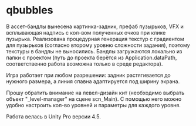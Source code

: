 qbubbles
========

В ассет-бандлы вынесена картинка-задник, префаб пузырьков, VFX и всплывающая надпись с кол-вом полученных очков при клике пузырька. Реализована процедурная генерация текстур с градиентом для пузырьков (согласно второму уровню сложности задания), поэтому текстуры в бандлы не выносились. Бандлы загружаются локально из папки с проектом (путь до проекта берётся из Application.dataPath, соответственно работа возможна только в среде редактора).

Игра работает при любом разрешении: задник растягивается до нужного размера, а линия спавна адаптируется под ширину экрана.

Прошу обратить внимание на левел-дизайн кит (необходимо выбрать объект "_level-manager" на сцене scn_Main). С помощью него можно удобно настроить кол-во уровней и параметры для каждого уровня.

Работа велась в Unity Pro версии 4.5.

